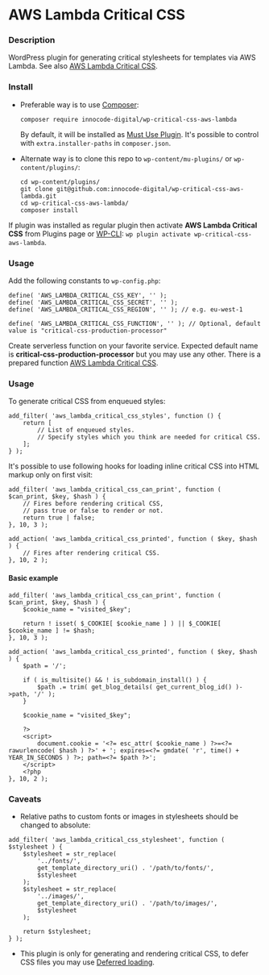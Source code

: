 # AWS Lambda Critical CSS

### Description

WordPress plugin for generating critical stylesheets for templates via AWS Lambda.
See also [AWS Lambda Critical CSS](https://github.com/innocode-digital/aws-lambda-critical-css).

### Install

- Preferable way is to use [Composer](https://getcomposer.org/):

    ````
    composer require innocode-digital/wp-critical-css-aws-lambda
    ````

  By default, it will be installed as [Must Use Plugin](https://codex.wordpress.org/Must_Use_Plugins).
  It's possible to control with `extra.installer-paths` in `composer.json`.

- Alternate way is to clone this repo to `wp-content/mu-plugins/` or `wp-content/plugins/`:

    ````
    cd wp-content/plugins/
    git clone git@github.com:innocode-digital/wp-critical-css-aws-lambda.git
    cd wp-critical-css-aws-lambda/
    composer install
    ````

If plugin was installed as regular plugin then activate **AWS Lambda Critical CSS** from Plugins page
or [WP-CLI](https://make.wordpress.org/cli/handbook/): `wp plugin activate wp-critical-css-aws-lambda`.

### Usage

Add the following constants to `wp-config.php`:

````
define( 'AWS_LAMBDA_CRITICAL_CSS_KEY', '' );
define( 'AWS_LAMBDA_CRITICAL_CSS_SECRET', '' );
define( 'AWS_LAMBDA_CRITICAL_CSS_REGION', '' ); // e.g. eu-west-1

define( 'AWS_LAMBDA_CRITICAL_CSS_FUNCTION', '' ); // Optional, default value is "critical-css-production-processor"
````

Create serverless function on your favorite service. Expected default name is **critical-css-production-processor**
but you may use any other. There is a prepared function [AWS Lambda Critical CSS](https://github.com/innocode-digital/aws-lambda-critical-css).

### Usage

To generate critical CSS from enqueued styles:

````
add_filter( 'aws_lambda_critical_css_styles', function () {
    return [
        // List of enqueued styles. 
        // Specify styles which you think are needed for critical CSS.
    ];
} );
````

It's possible to use following hooks for loading inline critical CSS into HTML markup only on first visit:

````
add_filter( 'aws_lambda_critical_css_can_print', function ( $can_print, $key, $hash ) {
    // Fires before rendering critical CSS,
    // pass true or false to render or not.
    return true | false;
}, 10, 3 );

add_action( 'aws_lambda_critical_css_printed', function ( $key, $hash ) {
    // Fires after rendering critical CSS.
}, 10, 2 );
```` 

#### Basic example

````
add_filter( 'aws_lambda_critical_css_can_print', function ( $can_print, $key, $hash ) {
    $cookie_name = "visited_$key";
    
    return ! isset( $_COOKIE[ $cookie_name ] ) || $_COOKIE[ $cookie_name ] != $hash;
}, 10, 3 );

add_action( 'aws_lambda_critical_css_printed', function ( $key, $hash ) {
    $path = '/';

    if ( is_multisite() && ! is_subdomain_install() ) {
        $path .= trim( get_blog_details( get_current_blog_id() )->path, '/' );
    }
    
    $cookie_name = "visited_$key";
    
    ?>
    <script>
        document.cookie = '<?= esc_attr( $cookie_name ) ?>=<?= rawurlencode( $hash ) ?>' + '; expires=<?= gmdate( 'r', time() + YEAR_IN_SECONDS ) ?>; path=<?= $path ?>';
    </script>
    <?php
}, 10, 2 );
````

### Caveats

- Relative paths to custom fonts or images in stylesheets should be changed to absolute:

````
add_filter( 'aws_lambda_critical_css_stylesheet', function ( $stylesheet ) {
    $stylesheet = str_replace(
        '../fonts/',
        get_template_directory_uri() . '/path/to/fonts/',
        $stylesheet
    );
    $stylesheet = str_replace(
        '../images/',
        get_template_directory_uri() . '/path/to/images/',
        $stylesheet
    );

    return $stylesheet;
} );
````

- This plugin is only for generating and rendering critical CSS,
  to defer CSS files you may use [Deferred loading](https://github.com/innocode-digital/wp-deferred-loading).
